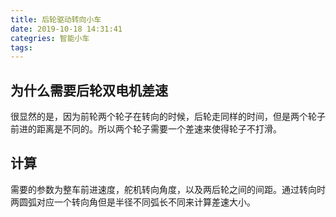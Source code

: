 ```yaml
---
title: 后轮驱动转向小车
date: 2019-10-18 14:31:41
categries: 智能小车
tags:
---
```


## 为什么需要后轮双电机差速

 很显然的是，因为前轮两个轮子在转向的时候，后轮走同样的时间，但是两个轮子前进的距离是不同的。所以两个轮子需要一个差速来使得轮子不打滑。

## 计算

需要的参数为整车前进速度，舵机转向角度，以及两后轮之间的间距。通过转向时两圆弧对应一个转向角但是半径不同弧长不同来计算差速大小。
